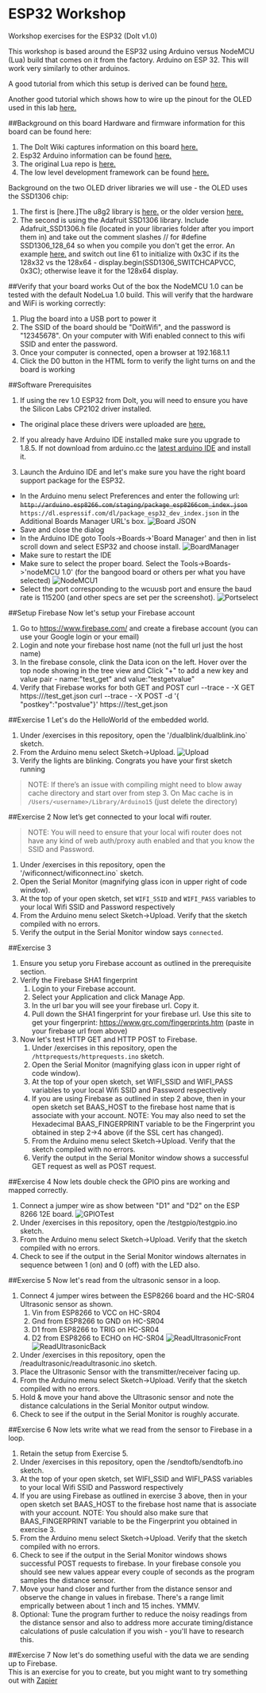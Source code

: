 # ESP32 Workshop
Workshop exercises for the ESP32 (DoIt v1.0)

This workshop is based around the ESP32 using Arduino versus NodeMCU (Lua) build that comes on it from the factory.
Arduino on ESP 32.  This will work very similarly to other arduinos.

A good tutorial from which this setup is derived can be found [here.](http://www.instructables.com/id/Getting-Started-With-ESP32-on-a-Mac-Blink-and-LED/)

Another good tutorial which shows how to wire up the pinout for the OLED used in this lab [here.](https://blog.squix.org/weatherstation-wiring-and-first-run)

##Background on this board
Hardware and firmware information for this board can be found here:
1. The DoIt Wiki captures information on this board [here.](https://github.com/SmartArduino/SZDOITWiKi/wiki/ESP8266---ESP32)
2. Esp32 Arduino information can be found [here.](https://github.com/espressif/arduino-esp32)
3. The original Lua repo is [here.](https://github.com/Nicholas3388/LuaNode)
4. The low level development framework can be found [here.](https://docs.espressif.com/projects/esp-idf/en/latest/get-started/index.html)

Background on the two OLED driver libraries we will use - the OLED uses the SSD1306 chip:
1. The first is [here.]The u8g2 library is [here.](https://github.com/olikraus/u8g2) or the older version [here.](https://github.com/olikraus/u8glib)
2. The second is using the Adafruit SSD1306 library.  Include Adafruit_SSD1306.h file (located in your libraries folder after you import them in) and take out the comment slashes // for #define SSD1306_128_64 so when you compile you don't get the error.  An example [here.](https://github.com/adafruit/Adafruit_SSD1306/blob/master/examples/ssd1306_128x64_i2c/ssd1306_128x64_i2c.ino) and switch out line 61 to initialize with 0x3C if its the 128x32 vs the 128x64 - display.begin(SSD1306_SWITCHCAPVCC, 0x3C); otherwise leave it for the 128x64 display. 

##Verify that your board works
Out of the box the NodeMCU 1.0 can be tested with the default NodeLua 1.0 build.  This will verify that the hardware and WiFi is working correctly:

1. Plug the board into a USB port to power it
2. The SSID of the board should be "DoitWifi", and the password is "12345678".  On your computer with Wifi enabled connect to this wifi SSID and enter the password.  
3. Once your computer is connected, open a browser at 192.168.1.1
4. Click the D0 button in the HTML form to verify the light turns on and the board is working

##Software Prerequisites

1. If using the rev 1.0 ESP32 from DoIt, you will need to ensure you have the Silicon Labs CP2102 driver installed.
* The original place these drivers were uploaded are [here.](https://www.silabs.com/products/development-tools/software/usb-to-uart-bridge-vcp-drivers)

2. If you already have Arduino IDE installed make sure you upgrade to 1.8.5.  If not download from arduino.cc the [latest arduino IDE](https://www.arduino.cc/en/Main/Software) and install it.

3. Launch the Arduino IDE and let's make sure you have the right board support package for the ESP32.  
* In the Arduino menu select Preferences and enter the following url: ~~`http://arduino.esp8266.com/staging/package_esp8266com_index.json`~~  `https://dl.espressif.com/dl/package_esp32_dev_index.json` in the Additional Boards Manager URL's box.  ![Board JSON](content/BSPjsonurl.png) 
* Save and close the dialog
* In the Arduino IDE goto Tools->Boards->'Board Manager' and then in list scroll down and select ESP32 and choose install. ![BoardManager](content/ESPBSP.png)
* Make sure to restart the IDE
* Make sure to select the proper board.  Select the Tools->Boards->'nodeMCU 1.0'  (for the bangood board or others per what you have selected) ![NodeMCU1](content/NodeMCU1.png)
* Select the port corresponding to the wcuusb port and ensure the baud rate is 115200 (and other specs are set per the screenshot).  ![Portselect](content/Portselect.png)

##Setup Firebase 
Now let's setup your Firebase account

1. Go to https://www.firebase.com/ and create a firebase account (you can use your Google login or your email)
2. Login and note your firebase host name (not the full url just the host name)
3. In the firebase console, clink the Data icon on the left.  Hover over the top node showing in the tree view and Click "+" to add a new key and value pair  - name:"test_get" and value:"testgetvalue"
4. Verify that Firebase works for both GET and POST
		curl --trace - -X GET https://<yourfirebaseurl>/test_get.json
		curl --trace - -X POST -d '{ "postkey":"postvalue"}' https://<yourfirebaseurl>/test_get.json

##Exercise 1
Let's do the HelloWorld of the embedded world.

1. Under /exercises in this repository, open the '/dualblink/dualblink.ino` sketch.  
2. From the Arduino menu select Sketch->Upload.  ![Upload](content/Upload.png)
3. Verify the lights are blinking.  Congrats you have your first sketch running
> NOTE: If there’s an issue with compiling might need to blow away cache directory and start over from step 3.  On Mac cache is in `/Users/<username>/Library/Arduino15` (just delete the directory)

##Exercise 2
Now let’s get connected to your local wifi router.  
> NOTE: You will need to ensure that your local wifi router does not have any kind of web auth/proxy auth enabled and that you know the SSID and Password.

1. Under /exercises in this repository, open the '/wificonnect/wificonnect.ino` sketch.
2. Open the Serial Monitor (magnifying glass icon in upper right of code window).
3. At the top of your open sketch, set `WIFI_SSID` and `WIFI_PASS` variables to your local Wifi SSID and Password respectively
4. From the Arduino menu select Sketch->Upload.  Verify that the sketch compiled with no errors.
5. Verify the output in the Serial Monitor window says `connected`.


##Exercise 3

1. Ensure you setup yoru Firebase account as outlined in the prerequisite section.
2. Verify the Firebase SHA1 fingerprint
	1. Login to your Firebase account.  
	2. Select your Application and click Manage App.  
	3. In the url bar you will see your firebase url.  Copy it.
	4. Pull down the SHA1 fingerprint for your firebase url.  Use this site to get your fingerprint: https://www.grc.com/fingerprints.htm (paste in your firebase url from above)
3. Now let's test HTTP GET and HTTP POST to Firebase.
	1. Under /exercises in this repository, open the `/httprequests/httprequests.ino` sketch.
	2. Open the Serial Monitor (magnifying glass icon in upper right of code window).
	3. At the top of your open sketch, set WIFI_SSID and WIFI_PASS variables to your local Wifi SSID and Password respectively
	4. If you are using Firebase as outlined in step 2 above, then in your open sketch set BAAS_HOST to the firebase host name that is associate with your account.  NOTE: You may also need to set the Hexadecimal BAAS_FINGERPRINT variable to be the Fingerprint you obtained in step 2->4 above (if the SSL cert has changed).
	5. From the Arduino menu select Sketch->Upload.  Verify that the sketch compiled with no errors.
	6. Verify the output in the Serial Monitor window shows a successful GET request as well as POST request.

##Exercise 4
Now lets double check the GPIO pins are working and mapped correctly.

1. Connect a jumper wire as show between "D1" and "D2" on the ESP 8266 12E board. ![GPIOTest](content/GPIOTest.JPG) 
2. Under /exercises in this repository, open the /testgpio/testgpio.ino sketch.
3. From the Arduino menu select Sketch->Upload.  Verify that the sketch compiled with no errors.
4. Check to see if the output in the Serial Monitor windows alternates in sequence between 1 (on) and 0 (off) with the LED also.

##Exercise 5
Now let's read from the ultrasonic sensor in a loop.

1. Connect 4 jumper wires between the ESP8266 board and the HC-SR04 Ultrasonic sensor as shown.  
	1. Vin from ESP8266 to VCC on HC-SR04
	2. Gnd from ESP8266 to GND on HC-SR04
	3. D1 from ESP8266 to TRIG on HC-SR04
	4. D2 from ESP8266 to ECHO on HC-SR04
![ReadUltrasonicFront](content/ReadUltrasonicFront.JPG)
![ReadUltrasonicBack](content/ReadUltrasonicBack.JPG)
2. Under /exercises in this repository, open the /readultrasonic/readultrasonic.ino sketch.
3. Place the Ultrasonic Sensor with the transmitter/receiver facing up.
4. From the Arduino menu select Sketch->Upload.  Verify that the sketch compiled with no errors.
5. Hold & move your hand above the Ultrasonic sensor and note the distance calculations in the Serial Monitor output window.
6. Check to see if the output in the Serial Monitor is roughly accurate.

##Exercise 6
Now lets write what we read from the sensor to Firebase in a loop.

1. Retain the setup from Exercise 5. 
2. Under /exercises in this repository, open the /sendtofb/sendtofb.ino sketch.
3. At the top of your open sketch, set WIFI_SSID and WIFI_PASS variables to your local Wifi SSID and Password respectively
4. If you are using Firebase as outlined in exercise 3 above, then in your open sketch set BAAS_HOST to the firebase host name that is associate with your account.  NOTE: You should also make sure that BAAS_FINGERPRINT variable to be the Fingerprint you obtained in exercise 3.
3. From the Arduino menu select Sketch->Upload.  Verify that the sketch compiled with no errors.
4. Check to see if the output in the Serial Monitor windows shows successful POST requests to firebase.  In your firebase console you should see new values appear every couple of seconds as the program samples the distance sensor.
5. Move your hand closer and further from the distance sensor and observe the change in values in firebase.  There's a range limit emprically between about 1 inch and 15 inches.  YMMV.
6. Optional: Tune the program further to reduce the noisy readings from the distance sensor and also to address more accurate timing/distance calculations of pusle calculation if you wish - you'll have to research this.

##Exercise 7
Now let's do something useful with the data we are sending up to Firebase.  
This is an exercise for you to create, but you might want to try something out with [Zapier](https://zapier.com/zapbook/firebase/) 

